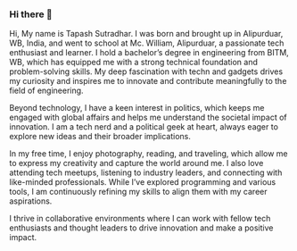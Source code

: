 ### Hi there 👋

<!--
**tapashsutradhar/tapashsutradhar** is a ✨ _special_ ✨ repository because its `README.md` (this file) appears on your GitHub profile.

Here are some ideas to get you started:

- 🔭 I’m currently working on ...
- 🌱 I’m currently learning ...
- 👯 I’m looking to collaborate on ...
- 🤔 I’m looking for help with ...
- 💬 Ask me about ...
- 📫 How to reach me: ...
- 😄 Pronouns: ...
- ⚡ Fun fact: ...
-->
Hi, My name is Tapash Sutradhar. I was born and brought up in Alipurduar, WB, India, and went to school at Mc. William, Alipurduar, a passionate tech enthusiast and learner. I hold a bachelor’s degree in engineering from BITM, WB, which has equipped me with a strong technical foundation and problem-solving skills. My deep fascination with techn and gadgets drives my curiosity and inspires me to innovate and contribute meaningfully to the field of engineering.

Beyond technology, I have a keen interest in politics, which keeps me engaged with global affairs and helps me understand the societal impact of innovation. I am a tech nerd and a political geek at heart, always eager to explore new ideas and their broader implications.

In my free time, I enjoy photography, reading, and traveling, which allow me to express my creativity and capture the world around me. I also love attending tech meetups, listening to industry leaders, and connecting with like-minded professionals. While I’ve explored programming and various tools, I am continuously refining my skills to align them with my career aspirations.

I thrive in collaborative environments where I can work with fellow tech enthusiasts and thought leaders to drive innovation and make a positive impact.
